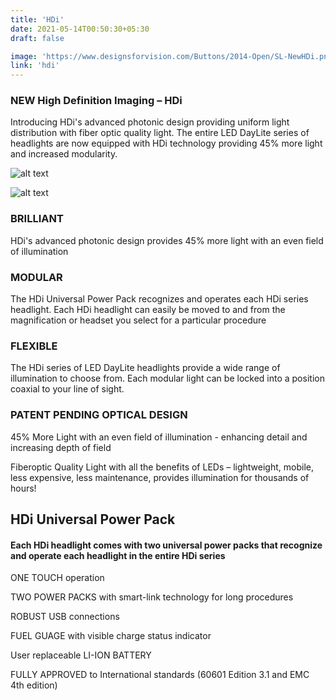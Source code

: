 ```yaml
---
title: 'HDi'
date: 2021-05-14T00:50:30+05:30
draft: false

image: 'https://www.designsforvision.com/Buttons/2014-Open/SL-NewHDi.png'
link: 'hdi'
---
```


### NEW High Definition Imaging – HDi

Introducing HDi's advanced photonic design providing uniform light distribution with fiber optic quality light. The entire LED DayLite series of headlights are now equipped with HDi technology providing 45% more light and increased modularity.

![alt text](https://www.designsforvision.com/DVIimg/ThreeHDIs2PP.jpg 'Logo Title Text 1')

![alt text](https://www.designsforvision.com/DVIimg/CompareHDi-round-650.png 'Logo Title Text 1')

### BRILLIANT

HDi's advanced photonic design provides 45% more light with an even field of illumination

### MODULAR

The HDi Universal Power Pack recognizes and operates each HDi series headlight. Each HDi headlight can easily be moved to and from the magnification or headset you select for a particular procedure

### FLEXIBLE

The HDi series of LED DayLite headlights provide a wide range of illumination to choose from. Each modular light can be locked into a position coaxial to your line of sight.

### PATENT PENDING OPTICAL DESIGN

45% More Light with an even field of illumination - enhancing detail and increasing depth of field

Fiberoptic Quality Light with all the benefits of LEDs – lightweight, mobile, less expensive, less maintenance, provides illumination for thousands of hours!

## HDi Universal Power Pack

#### Each HDi headlight comes with two universal power packs that recognize and operate each headlight in the entire HDi series

ONE TOUCH operation

TWO POWER PACKS with smart-link technology for long procedures

ROBUST USB connections

FUEL GUAGE with visible charge status indicator

User replaceable LI-ION BATTERY

FULLY APPROVED to International standards (60601 Edition 3.1 and EMC 4th edition)
